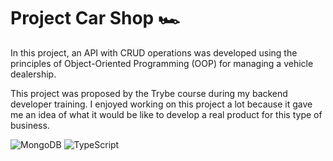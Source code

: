 # Project Car Shop 🏎️

<p>In this project, an API with CRUD operations was developed using the principles of Object-Oriented Programming (OOP) for managing a vehicle dealership.

This project was proposed by the Trybe course during my backend developer training. I enjoyed working on this project a lot because it gave me an idea of what it would be like to develop a real product for this type of business.</p>

<img alt="MongoDB" src="https://img.shields.io/badge/MongoDB-4EA94B?style=for-the-badge&logo=mongodb&logoColor=white">

<img alt="TypeScript" src="https://img.shields.io/badge/TypeScript-007ACC?style=for-the-badge&logo=typescript&logoColor=white">
